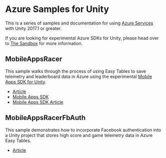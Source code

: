 # Azure Samples for Unity

This is a series of samples and documentation for using [Azure Services](https://aka.ms/azfreegamedev) with Unity 2017.1 or greater.

If you are looking for experimental Azure SDKs for Unity, please head over to [The Sandbox](https://aka.ms/azgamedev/) for more information.

## MobileAppsRacer

This sample walks through the process of using Easy Tables to save telemetry and leaderboard data in Azure using the experimental [Mobile Apps SDK for Unity](https://docs.microsoft.com/sandbox/gamedev/unity/azure-mobile-apps-unity).

* [Article](https://aka.ms/azmobileappsracer)
* [Mobile Apps SDK](https://aka.ms/azmobile-unitysdk)
* [Mobile Apps SDK Article](https://aka.ms/azmobileappsgamedev)

## MobileAppsRacerFbAuth

This sample demonstrates how to incorporate Facebook authentication into a Unity project that stores high score and game telemetry data in Azure Easy Tables.

* [Article](https://aka.ms/azfbauthracer)

